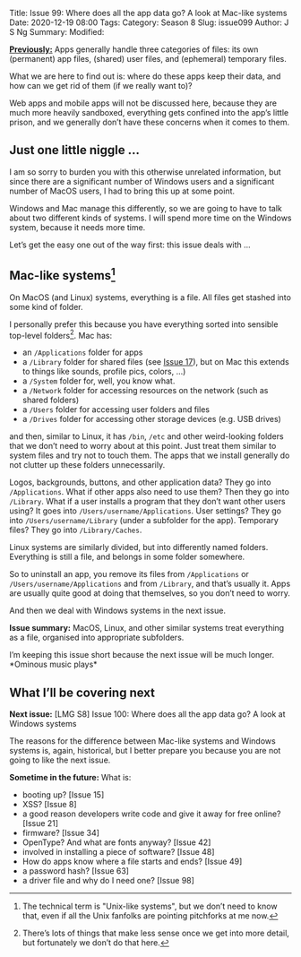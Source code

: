 Title: Issue 99: Where does all the app data go? A look at Mac-like systems
Date: 2020-12-19 08:00
Tags: 
Category: Season 8
Slug: issue099
Author: J S Ng
Summary: 
Modified: 

[**Previously:**](https://buttondown.email/laymansguide/archive/) Apps generally handle three categories of files: its own (permanent) app files, (shared) user files, and (ephemeral) temporary files.

What we are here to find out is: where do these apps keep their data, and how can we get rid of them (if we really want to)?

Web apps and mobile apps will not be discussed here, because they are much more heavily sandboxed, everything gets confined into the app’s little prison, and we generally don’t have these concerns when it comes to them.

## Just one little niggle ...

I am so sorry to burden you with this otherwise unrelated information, but since there are a significant number of Windows users and a significant number of MacOS users, I had to bring this up at some point.

Windows and Mac manage this differently, so we are going to have to talk about two different kinds of systems. I will spend more time on the Windows system, because it needs more time.

Let’s get the easy one out of the way first: this issue deals with ...

## Mac-like systems[^1]

[^1]: The technical term is "Unix-like systems", but we don’t need to know that, even if all the Unix fanfolks are pointing pitchforks at me now.

On MacOS (and Linux) systems, everything is a file. All files get stashed into some kind of folder.

I personally prefer this because you have everything sorted into sensible top-level folders[^2]. Mac has:

[^2]: There’s lots of things that make less sense once we get into more detail, but fortunately we don’t do that here.

- an `/Applications` folder for apps
- a `/Library` folder for shared files (see [Issue 17]({filename}/season2/issue017/issue017.md)), but on Mac this extends to things like sounds, profile pics, colors, ...)
- a `/System` folder for, well, you know what.
- a `/Network` folder for accessing resources on the network (such as shared folders)
- a `/Users` folder for accessing user folders and files
- a `/Drives` folder for accessing other storage devices (e.g. USB drives)

and then, similar to Linux, it has `/bin`, `/etc` and other weird-looking folders that we don’t need to worry about at this point. Just treat them similar to system files and try not to touch them. The apps that we install generally do not clutter up these folders unnecessarily.

Logos, backgrounds, buttons, and other application data? They go into `/Applications`. What if other apps also need to use them? Then they go into `/Library`. What if a user installs a program that they don’t want other users using? It goes into `/Users/username/Applications`. User settings? They go into `/Users/username/Library` (under a subfolder for the app). Temporary files? They go into `/Library/Caches`.

Linux systems are similarly divided, but into differently named folders. Everything is still a file, and belongs in some folder somewhere.

So to uninstall an app, you remove its files from `/Applications` or `/Users/username/Applications` and from `/Library`, and that’s usually it. Apps are usually quite good at doing that themselves, so you don’t need to worry.

And then we deal with Windows systems in the next issue.

**Issue summary:** MacOS, Linux, and other similar systems treat everything as a file, organised into appropriate subfolders.

I’m keeping this issue short because the next issue will be much longer. \*Ominous music plays\*

## What I’ll be covering next

**Next issue:** [LMG S8] Issue 100: Where does all the app data go? A look at Windows systems

The reasons for the difference between Mac-like systems and Windows systems is, again, historical, but I better prepare you because you are not going to like the next issue.

**Sometime in the future:** What is:

- booting up? [Issue 15]
- XSS? [Issue 8]
- a good reason developers write code and give it away for free online? [Issue 21]
- firmware? [Issue 34]
- OpenType? And what are fonts anyway? [Issue 42]
- involved in installing a piece of software? [Issue 48]
- How do apps know where a file starts and ends? [Issue 49]
- a password hash? [Issue 63]
- a driver file and why do I need one? [Issue 98]
